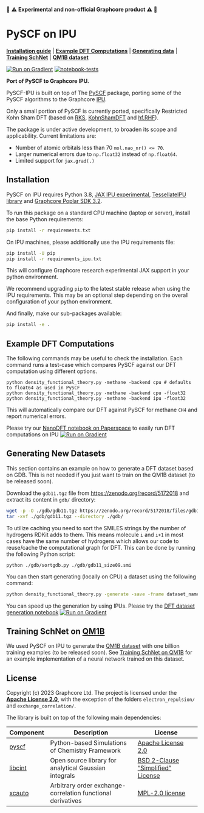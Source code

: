 :red_circle: :warning: **Experimental and non-official Graphcore product** :warning: :red_circle:

# PySCF on IPU

[**Installation guide**](#installation)
| [**Example DFT Computations**](#example-dft-computations)
| [**Generating data**](#generating-new-datasets)
| [**Training SchNet**](#training-schnet-on-qm1b)
| [**QM1B dataset**](qm1b/README.md)

[![Run on Gradient](https://assets.paperspace.io/img/gradient-badge.svg)](https://ipu.dev/ipobmC)
[![notebook-tests](https://github.com/graphcore-research/pyscf-ipu/actions/workflows/notebooks.yaml/badge.svg)](https://github.com/graphcore-research/pyscf-ipu/actions/workflows/notebooks.yaml)

**Port of PySCF to Graphcore IPU.**

PySCF-IPU is built on top of The [PySCF](https://github.com/pyscf) package, porting some of the PySCF algorithms to the Graphcore [IPU](https://www.graphcore.ai/products/ipu).

Only a small portion of PySCF is currently ported, specifically Restricted Kohn Sham DFT (based on [RKS](https://github.com/pyscf/pyscf/blob/6c815a62bc2e5eae1488a1d0dbe84556dd54b922/pyscf/dft/rks.py#L531), [KohnShamDFT](https://github.com/pyscf/pyscf/blob/6c815a62bc2e5eae1488a1d0dbe84556dd54b922/pyscf/dft/rks.py#L280) and [hf.RHF](https://github.com/pyscf/pyscf/blob/6c815a62bc2e5eae1488a1d0dbe84556dd54b922/pyscf/scf/hf.py#L2044)).

The package is under active development, to broaden its scope and applicability.  Current limitations are:
- Number of atomic orbitals less than 70 `mol.nao_nr() <= 70`.
- Larger numerical errors due to `np.float32` instead of `np.float64`.
- Limited support for `jax.grad(.)`

## Installation

PySCF on IPU requires Python 3.8, [JAX IPU experimental](https://github.com/graphcore-research/jax-experimental), [TessellateIPU library](https://github.com/graphcore-research/tessellate-ipu) and [Graphcore Poplar SDK 3.2](https://www.graphcore.ai/downloads).

To run this package on a standard CPU machine (laptop or server),
install the base Python requirements:
```bash
pip install -r requirements.txt
```

On IPU machines, please additionally use the IPU requirements file:
```bash
pip install -U pip
pip install -r requirements_ipu.txt
```
This will configure Graphcore research experimental JAX support in your python environment.

We recommend upgrading `pip` to the latest stable release when using the IPU
requirements. This may be an optional step depending on the overall configuration of
your python environment.

And finally, make our sub-packages available:
```bash
pip install -e .
```

## Example DFT Computations
The following commands may be useful to check the installation. Each command runs a test-case which compares PySCF against our DFT computation using different options.
```
python density_functional_theory.py -methane -backend cpu # defaults to float64 as used in PySCF
python density_functional_theory.py -methane -backend cpu -float32
python density_functional_theory.py -methane -backend ipu -float32
```
This will automatically compare our DFT against PySCF for methane `CH4` and report numerical errors.

Please try our [NanoDFT notebook on Paperspace](https://ipu.dev/ipobmC) to easily run DFT computations on IPU [![Run on Gradient](https://assets.paperspace.io/img/gradient-badge.svg)](https://ipu.dev/ipobmC)


## Generating New Datasets

This section contains an example on how to generate a DFT dataset based on GDB. This is not needed if you just want to train on the QM1B dataset (to be released soon).

Download the `gdb11.tgz` file from https://zenodo.org/record/5172018 and extract its content in `gdb/` directory:
```bash
wget -p -O ./gdb/gdb11.tgz https://zenodo.org/record/5172018/files/gdb11.tgz\?download\=1
tar -xvf ./gdb/gdb11.tgz --directory ./gdb/
```
To utilize caching you need to sort the SMILES strings by the number of hydrogens RDKit adds to them. This means molecule `i` and `i+1` in most cases have the same number of hydrogens which allows our code to reuse/cache the computational graph for DFT. This can be done by running the following Python script:
```
python ./gdb/sortgdb.py ./gdb/gdb11_size09.smi
```
You can then start generating (locally on CPU) a dataset using the following command:
```bash
python density_functional_theory.py -generate -save -fname dataset_name -level 0 -plevel 0 -gdb 9 -backend cpu -float32
```

You can speed up the generation by using IPUs. Please try the [DFT dataset generation notebook](https://ipu.dev/YX0jlK) [![Run on Gradient](https://assets.paperspace.io/img/gradient-badge.svg)](https://ipu.dev/YX0jlK)


## Training SchNet on [QM1B](qm1b/README.md)

We used PySCF on IPU to generate the [QM1B dataset](qm1b/README.md) with one billion training examples (to be released soon).
See [Training SchNet on QM1B](./schnet_9m/README.md) for an example implementation of a neural network trained on this dataset.

## License

Copyright (c) 2023 Graphcore Ltd. The project is licensed under the [**Apache License 2.0**](LICENSE), with the exception of the folders `electron_repulsion/` and `exchange_correlation/`.

The library is built on top of the following main dependencies:

| Component | Description | License |
| --- | --- | --- |
| [pyscf](https://github.com/pyscf/pyscf) | Python-based Simulations of Chemistry Framework | [Apache License 2.0](https://github.com/pyscf/pyscf/blob/master/LICENSE) |
| [libcint](https://github.com/sunqm/libcint/) | Open source library for analytical Gaussian integrals | [BSD 2-Clause “Simplified” License](https://github.com/sunqm/libcint/blob/master/LICENSE) |
| [xcauto](https://github.com/dftlibs/xcauto) | Arbitrary order exchange-correlation functional derivatives | [MPL-2.0 license](https://github.com/dftlibs/xcauto/blob/master/LICENSE) |
